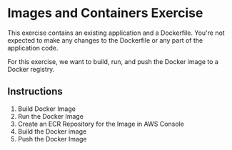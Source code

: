 # Images and Containers Exercise
This exercise contains an existing application and a Dockerfile. You're not expected to make any changes to the Dockerfile or any part of the application code.

For this exercise, we want to build, run, and push the Docker image to a Docker registry.

## Instructions
1. Build Docker Image
2. Run the Docker Image
3. Create an ECR Repository for the Image in AWS Console
4. Build the Docker image
5. Push the Docker Image
